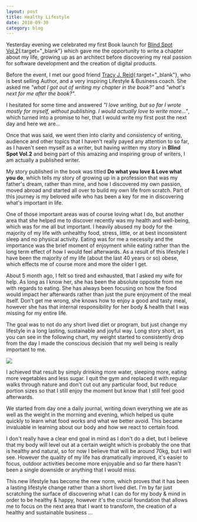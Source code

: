 ```yaml
---
layout: post
title: Healthy Lifestyle
date: 2018-09-30
category: blog
---
```


Yesterday evening we celebrated my first Book launch for [Blind Spot Vol.2](https://www.amazon.co.uk/dp/0992792533/ref=cm_sw_r_tw_dp_U_x_qV7VBbKYVPYBY){:target="_blank"} which gave me the opportunity to write a chapter about my life, growing up as an architect before discovering my real passion for software development and the creation of digital products.

Before the event, I met our good friend [Tracy J. Reid](https://twitter.com/thefemininecode){:target="_blank"}, who is best selling Author, and a very inspiring Lifestyle & Business coach. She asked me *"what I got out of writing my chapter in the book?"* and *"what's next for me after the book?"*.

I hesitated for some time and answered *"I love writing, but so far I wrote mostly for myself, without publishing. I would actually love to write more..."*, which turned into a promise to her, that I would write my first post the next day and here we are...

Once that was said, we went then into clarity and consistency of writing, audience and other topics that I haven't really payed any attention to so far, as I haven't seen myself as a writer, but having written my story in **Blind Spot Vol.2** and being part of this amazing and inspiring group of writers, I am actually a published writer.

My story published in the book was titled **Do what you love & Love what you do**, which tells my story of growing up in a profession that was my father's dream, rather than mine, and how I discovered my own passion, moved abroad and started all over to build my own life from scratch. Part of this journey is my beloved wife who has been a key for me in discovering what's important in life.

One of those important areas was of course loving what I do, but another area that she helped me to discover recently was my health and well-being, which was for me all but important. I heavily abused my body for the majority of my life with unhealthy food, stress, little, or at best inconsistent sleep and no physical activity. Eating was for me a necessity and the importance was the brief moment of enjoyment while eating rather than the long term effect of how I would feel afterwards. As a result of this lifestyle I have been the majority of my life (about the last 40 years or so) obese, which effects me of course more and more the older I get.

About 5 month ago, I felt so tired and exhausted, that I asked my wife for help. As long as I know her, she has been the absolute opposite from me with regards to eating. She has always been focusing on how the food would impact her afterwards rather than just the pure enjoyment of the meal itself. Don't get me wrong, she knows how to enjoy a good and tasty meal, however she has that internal responsibility for her body & health that I was missing for my entire life.

The goal was to not do any short lived diet or program, but just change my lifestyle in a long lasting, sustainable and joyful way. Long story short, as you can see in the following chart, my weight started to consistently drop from the day I made the conscious decision that my well being is really important to me.

![](/assets/images/2018-09-30-healthy-lifestyle/my_weight_chart.png)

I achieved that result by simply drinking more water, sleeping more, eating more vegetables and less sugar. I quit the gym and replaced it with regular walks through nature and don't cut out any particular food, but reduce portion sizes so that I still enjoy the moment but know that I still feel good afterwards.

We started from day one a daily journal, writing down everything we ate as well as the weight in the morning and evening, which helped us quite quickly to learn what food works and what we better avoid. This became invaluable in learning about our body and how we react to certain food.

I don't really have a clear end goal in mind as I don't do a diet, but I believe that my body will level out at a certain weight which is probably the one that is healthy and natural, so for now I believe that will be around 70kg, but I will see. However the quality of my life has dramatically improved, it's easier to focus, outdoor activities become more enjoyable and so far there hasn't been a single downside or anything that I would miss.

This new lifestyle has become the new norm, which proves that it has been a lasting lifestyle change rather than a short lived diet. I'm by far just scratching the surface of discovering what I can do for my body & mind in order to be healthy & happy, however it's the crucial foundation that allows me to focus on the next area that I want to transform, the creation of a healthy and sustainable business ...